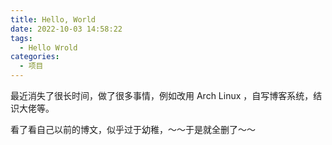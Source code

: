 ```yaml
---
title: Hello, World
date: 2022-10-03 14:58:22
tags: 
  - Hello Wrold
categories:
  - 项目
---
```


最近消失了很长时间，做了很多事情，例如改用 Arch Linux ，自写博客系统，结识大佬等。

看了看自己以前的博文，似乎过于幼稚，～～于是就全删了～～